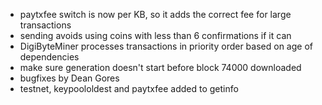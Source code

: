* paytxfee switch is now per KB, so it adds the correct fee for large transactions
* sending avoids using coins with less than 6 confirmations if it can
* DigiByteMiner processes transactions in priority order based on age of dependencies
* make sure generation doesn't start before block 74000 downloaded
* bugfixes by Dean Gores
* testnet, keypoololdest and paytxfee added to getinfo
